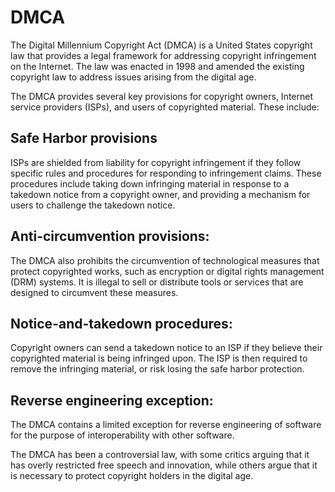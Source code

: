 # DMCA

The Digital Millennium Copyright Act (DMCA) is a United States copyright law that provides a legal framework for addressing copyright infringement on the Internet. The law was enacted in 1998 and amended the existing copyright law to address issues arising from the digital age.

The DMCA provides several key provisions for copyright owners, Internet service providers (ISPs), and users of copyrighted material. These include:

## Safe Harbor provisions

ISPs are shielded from liability for copyright infringement if they follow specific rules and procedures for responding to infringement claims. These procedures include taking down infringing material in response to a takedown notice from a copyright owner, and providing a mechanism for users to challenge the takedown notice.

## Anti-circumvention provisions:&#x20;

The DMCA also prohibits the circumvention of technological measures that protect copyrighted works, such as encryption or digital rights management (DRM) systems. It is illegal to sell or distribute tools or services that are designed to circumvent these measures.

## Notice-and-takedown procedures:&#x20;

Copyright owners can send a takedown notice to an ISP if they believe their copyrighted material is being infringed upon. The ISP is then required to remove the infringing material, or risk losing the safe harbor protection.

## Reverse engineering exception:&#x20;

The DMCA contains a limited exception for reverse engineering of software for the purpose of interoperability with other software.



The DMCA has been a controversial law, with some critics arguing that it has overly restricted free speech and innovation, while others argue that it is necessary to protect copyright holders in the digital age.
